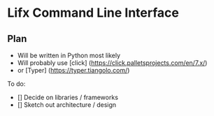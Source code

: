 # Lifx Command Line Interface

## Plan
- Will be written in Python most likely
- Will probably use [click] (https://click.palletsprojects.com/en/7.x/)
- or [Typer] (https://typer.tiangolo.com/)

To do:
- [] Decide on libraries / frameworks 
- [] Sketch out architecture / design
